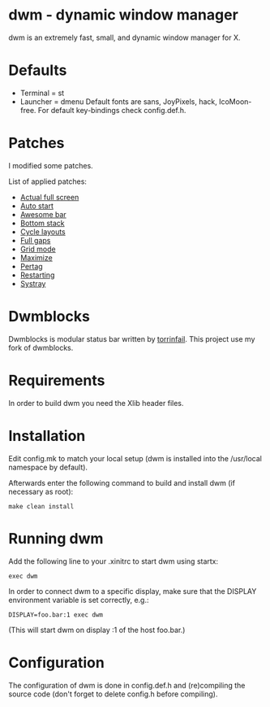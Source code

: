# dwm - dynamic window manager

dwm is an extremely fast, small, and dynamic window manager for X.

# Defaults
- Terminal = st
- Launcher = dmenu
Default fonts are sans, JoyPixels, hack, IcoMoon-free.
For default key-bindings check config.def.h.

# Patches
I modified some patches.

List of applied patches:
- [Actual full screen](https://dwm.suckless.org/patches/actualfullscreen/)
- [Auto start](https://dwm.suckless.org/patches/autostart/)
- [Awesome bar](https://dwm.suckless.org/patches/awesomebar/)
- [Bottom stack](https://dwm.suckless.org/patches/bottomstack/)
- [Cycle layouts](https://dwm.suckless.org/patches/cyclelayouts/)
- [Full gaps](https://dwm.suckless.org/patches/fullgaps/)
- [Grid mode](https://dwm.suckless.org/patches/gridmode/)
- [Maximize](https://dwm.suckless.org/patches/maximize/)
- [Pertag](https://dwm.suckless.org/patches/pertag/)
- [Restarting](https://dwm.suckless.org/patches/restartsig/)
- [Systray](https://dwm.suckless.org/patches/systray/)

# Dwmblocks
Dwmblocks is modular status bar written by [torrinfail](https://github.com/torrinfail/dwmblocks).
This project use my fork of dwmblocks.

# Requirements
In order to build dwm you need the Xlib header files.

# Installation
Edit config.mk to match your local setup (dwm is installed into
the /usr/local namespace by default).

Afterwards enter the following command to build and install dwm (if
necessary as root):

    make clean install


# Running dwm
Add the following line to your .xinitrc to start dwm using startx:

    exec dwm

In order to connect dwm to a specific display, make sure that
the DISPLAY environment variable is set correctly, e.g.:

    DISPLAY=foo.bar:1 exec dwm

(This will start dwm on display :1 of the host foo.bar.)

# Configuration
The configuration of dwm is done in config.def.h
and (re)compiling the source code (don't forget to delete config.h before compiling).
